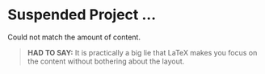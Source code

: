 # Suspended Project ...

Could not match the amount of content.

> **HAD TO SAY:**
> It is practically a big lie that LaTeX makes you focus on the content without
> bothering about the layout.